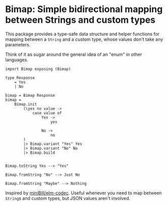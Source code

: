 # Bimap: Simple bidirectional mapping between Strings and custom types

This package provides a type-safe data structure and helper functions for mapping between a `String` and a custom type, whose values don't take any parameters.

Think of it as sugar around the general idea of an "enum" in other languages.

```
import Bimap exposing (Bimap)

type Response
    = Yes
    | No

bimap = Bimap Response
bimap =
    Bimap.init
        (\yes no value ->
            case value of
                Yes ->
                    yes

                No ->
                    no
        )
        |> Bimap.variant "Yes" Yes
        |> Bimap.variant "No" No
        |> Bimap.build


Bimap.toString Yes --> "Yes"

Bimap.fromString "No" --> Just No

Bimap.fromString "Maybe" --> Nothing
```

Inspired by [miniBill/elm-codec](https://package.elm-lang.org/packages/miniBill/elm-codec/latest/). Useful whenever you need to map between `String`s and custom types, but JSON values aren't involved.